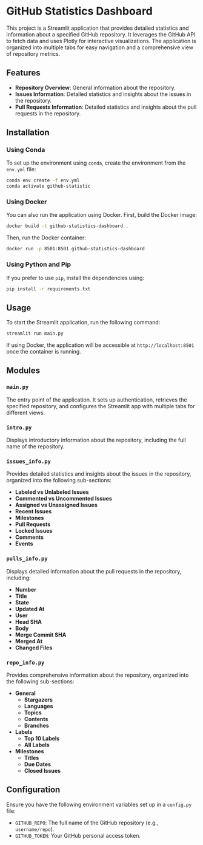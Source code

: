 # GitHub Statistics Dashboard

This project is a Streamlit application that provides detailed statistics and information about a specified GitHub repository. It leverages the GitHub API to fetch data and uses Plotly for interactive visualizations. The application is organized into multiple tabs for easy navigation and a comprehensive view of repository metrics.

## Features

- **Repository Overview**: General information about the repository.
- **Issues Information**: Detailed statistics and insights about the issues in the repository.
- **Pull Requests Information**: Detailed statistics and insights about the pull requests in the repository.

## Installation

### Using Conda

To set up the environment using `conda`, create the environment from the `env.yml` file:

```bash
conda env create -f env.yml
conda activate github-statistic
```

### Using Docker

You can also run the application using Docker. First, build the Docker image:

```bash
docker build -t github-statistics-dashboard .
```

Then, run the Docker container:

```bash
docker run -p 8501:8501 github-statistics-dashboard
```

### Using Python and Pip

If you prefer to use `pip`, install the dependencies using:

```bash
pip install -r requirements.txt
```

## Usage

To start the Streamlit application, run the following command:

```bash
streamlit run main.py
```

If using Docker, the application will be accessible at `http://localhost:8501` once the container is running.

## Modules

### `main.py`

The entry point of the application. It sets up authentication, retrieves the specified repository, and configures the Streamlit app with multiple tabs for different views.

### `intro.py`

Displays introductory information about the repository, including the full name of the repository.

### `issues_info.py`

Provides detailed statistics and insights about the issues in the repository, organized into the following sub-sections:
- **Labeled vs Unlabeled Issues**
- **Commented vs Uncommented Issues**
- **Assigned vs Unassigned Issues**
- **Recent Issues**
- **Milestones**
- **Pull Requests**
- **Locked Issues**
- **Comments**
- **Events**

### `pulls_info.py`

Displays detailed information about the pull requests in the repository, including:
- **Number**
- **Title**
- **State**
- **Updated At**
- **User**
- **Head SHA**
- **Body**
- **Merge Commit SHA**
- **Merged At**
- **Changed Files**

### `repo_info.py`

Provides comprehensive information about the repository, organized into the following sub-sections:
- **General**
  - **Stargazers**
  - **Languages**
  - **Topics**
  - **Contents**
  - **Branches**
- **Labels**
  - **Top 10 Labels**
  - **All Labels**
- **Milestones**
  - **Titles**
  - **Due Dates**
  - **Closed Issues**

## Configuration

Ensure you have the following environment variables set up in a `config.py` file:
- `GITHUB_REPO`: The full name of the GitHub repository (e.g., `username/repo`).
- `GITHUB_TOKEN`: Your GitHub personal access token.